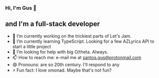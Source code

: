### Hi, I'm Gus 👋
## and I'm a full-stack developer

- 🔭 I’m currently working on the trickiest parts of Let's Jam.
- 🌱 I’m currently learning TypeScript. Looking for a few AZLyrics API to start a little project
- 🤔 I’m looking for help with big O/theta. Always.
- 📫 How to reach me: e-mail me at santos.gus@protonmail.com
- 😄 Pronouns: are so 20th century. I'll respond to any
- ⚡ Fun fact: I love xmonad. Maybe that's not fun?

<!--
**gus-santos/gus-santos** is a ✨ _special_ ✨ repository because its `README.md` (this file) appears on your GitHub profile.

Here are some ideas to get you started:

- 🔭 I’m currently working on ...
- 🌱 I’m currently learning ...
- 👯 I’m looking to collaborate on ...
- 🤔 I’m looking for help with ...
- 💬 Ask me about ...
- 📫 How to reach me: ...
- 😄 Pronouns: ...
- ⚡ Fun fact: ...
-->
